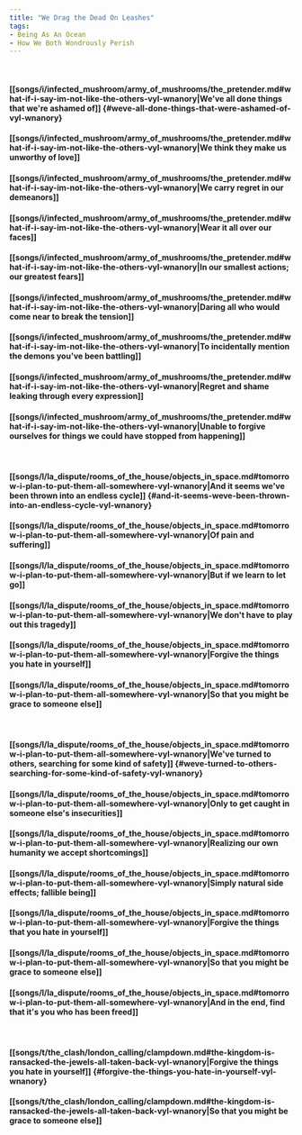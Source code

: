 ```yaml
---
title: "We Drag the Dead On Leashes"
tags:
- Being As An Ocean
- How We Both Wondrously Perish
---
```

&nbsp;
#### [[songs/i/infected_mushroom/army_of_mushrooms/the_pretender.md#what-if-i-say-im-not-like-the-others-vyl-wnanory|We've all done things that we're ashamed of]] {#weve-all-done-things-that-were-ashamed-of-vyl-wnanory}
#### [[songs/i/infected_mushroom/army_of_mushrooms/the_pretender.md#what-if-i-say-im-not-like-the-others-vyl-wnanory|We think they make us unworthy of love]]
#### [[songs/i/infected_mushroom/army_of_mushrooms/the_pretender.md#what-if-i-say-im-not-like-the-others-vyl-wnanory|We carry regret in our demeanors]]
#### [[songs/i/infected_mushroom/army_of_mushrooms/the_pretender.md#what-if-i-say-im-not-like-the-others-vyl-wnanory|Wear it all over our faces]]
#### [[songs/i/infected_mushroom/army_of_mushrooms/the_pretender.md#what-if-i-say-im-not-like-the-others-vyl-wnanory|In our smallest actions; our greatest fears]]
#### [[songs/i/infected_mushroom/army_of_mushrooms/the_pretender.md#what-if-i-say-im-not-like-the-others-vyl-wnanory|Daring all who would come near to break the tension]]
#### [[songs/i/infected_mushroom/army_of_mushrooms/the_pretender.md#what-if-i-say-im-not-like-the-others-vyl-wnanory|To incidentally mention the demons you've been battling]]
#### [[songs/i/infected_mushroom/army_of_mushrooms/the_pretender.md#what-if-i-say-im-not-like-the-others-vyl-wnanory|Regret and shame leaking through every expression]]
#### [[songs/i/infected_mushroom/army_of_mushrooms/the_pretender.md#what-if-i-say-im-not-like-the-others-vyl-wnanory|Unable to forgive ourselves for things we could have stopped from happening]]
&nbsp;
#### [[songs/l/la_dispute/rooms_of_the_house/objects_in_space.md#tomorrow-i-plan-to-put-them-all-somewhere-vyl-wnanory|And it seems we've been thrown into an endless cycle]] {#and-it-seems-weve-been-thrown-into-an-endless-cycle-vyl-wnanory}
#### [[songs/l/la_dispute/rooms_of_the_house/objects_in_space.md#tomorrow-i-plan-to-put-them-all-somewhere-vyl-wnanory|Of pain and suffering]]
#### [[songs/l/la_dispute/rooms_of_the_house/objects_in_space.md#tomorrow-i-plan-to-put-them-all-somewhere-vyl-wnanory|But if we learn to let go]]
#### [[songs/l/la_dispute/rooms_of_the_house/objects_in_space.md#tomorrow-i-plan-to-put-them-all-somewhere-vyl-wnanory|We don't have to play out this tragedy]]
#### [[songs/l/la_dispute/rooms_of_the_house/objects_in_space.md#tomorrow-i-plan-to-put-them-all-somewhere-vyl-wnanory|Forgive the things you hate in yourself]]
#### [[songs/l/la_dispute/rooms_of_the_house/objects_in_space.md#tomorrow-i-plan-to-put-them-all-somewhere-vyl-wnanory|So that you might be grace to someone else]]
&nbsp;
#### [[songs/l/la_dispute/rooms_of_the_house/objects_in_space.md#tomorrow-i-plan-to-put-them-all-somewhere-vyl-wnanory|We've turned to others, searching for some kind of safety]] {#weve-turned-to-others-searching-for-some-kind-of-safety-vyl-wnanory}
#### [[songs/l/la_dispute/rooms_of_the_house/objects_in_space.md#tomorrow-i-plan-to-put-them-all-somewhere-vyl-wnanory|Only to get caught in someone else's insecurities]]
#### [[songs/l/la_dispute/rooms_of_the_house/objects_in_space.md#tomorrow-i-plan-to-put-them-all-somewhere-vyl-wnanory|Realizing our own humanity we accept shortcomings]]
#### [[songs/l/la_dispute/rooms_of_the_house/objects_in_space.md#tomorrow-i-plan-to-put-them-all-somewhere-vyl-wnanory|Simply natural side effects; fallible being]]
#### [[songs/l/la_dispute/rooms_of_the_house/objects_in_space.md#tomorrow-i-plan-to-put-them-all-somewhere-vyl-wnanory|Forgive the things that you hate in yourself]]
#### [[songs/l/la_dispute/rooms_of_the_house/objects_in_space.md#tomorrow-i-plan-to-put-them-all-somewhere-vyl-wnanory|So that you might be grace to someone else]]
#### [[songs/l/la_dispute/rooms_of_the_house/objects_in_space.md#tomorrow-i-plan-to-put-them-all-somewhere-vyl-wnanory|And in the end, find that it's you who has been freed]]
&nbsp;
#### [[songs/t/the_clash/london_calling/clampdown.md#the-kingdom-is-ransacked-the-jewels-all-taken-back-vyl-wnanory|Forgive the things you hate in yourself]] {#forgive-the-things-you-hate-in-yourself-vyl-wnanory}
#### [[songs/t/the_clash/london_calling/clampdown.md#the-kingdom-is-ransacked-the-jewels-all-taken-back-vyl-wnanory|So that you might be grace to someone else]]
